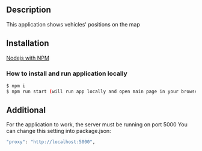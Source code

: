 ## Description
This application shows vehicles' positions on the map

## Installation
[Nodejs with NPM](https://nodejs.org/en/)

### How to install and run application locally
```bash
$ npm i
$ npm run start (will run app locally and open main page in your browser)
```

## Additional
For the application to work, the server must be running on port 5000
You can change this setting into package.json:
```bash
"proxy": "http://localhost:5000",
```
